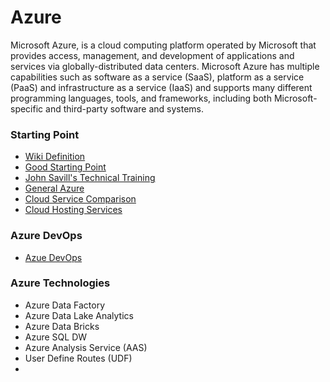 # Azure

Microsoft Azure, is a cloud computing platform operated by Microsoft that provides access, management, and development of applications and services via globally-distributed data centers. Microsoft Azure has multiple capabilities such as software as a service (SaaS), platform as a service (PaaS) and infrastructure as a service (IaaS) and supports many different programming languages, tools, and frameworks, including both Microsoft-specific and third-party software and systems.

### Starting Point
* [Wiki Definition](https://en.wikipedia.org/wiki/Microsoft_Azure)
* [Good Starting Point](https://www.youtube.com/watch?v=R1sZNw-lb6Q)
* [John Savill's Technical Training](https://www.youtube.com/@NTFAQGuy/playlists)
* [General Azure](https://intellipaat.com/blog/tutorial/microsoft-azure-tutorial/)
* [Cloud Service Comparison](https://en.wikipedia.org/wiki/Cloud-computing_comparison)
* [Cloud Hosting  Services](https://en.wikipedia.org/wiki/Comparison_of_file_hosting_services)


### Azure DevOps

* [Azue DevOps](https://intellipaat.com/blog/tutorial/microsoft-azure-tutorial/azure-devops-tutorial/)

### Azure Technologies

* Azure Data Factory
* Azure Data Lake Analytics
* Azure Data Bricks
* Azure SQL DW
* Azure Analysis Service (AAS)
* User Define Routes (UDF)
*
